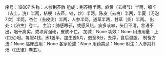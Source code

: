 序号：19807
名称：人参荆芥散
组成：荆芥穗半两，麻黄（去根节）半两，细辛（去土，洗）半两，桔梗（去芦，锉，炒）半两，陈皮（去白）半两，半夏（汤泡7次）半两，杏仁（去皮尖）半两，人参半两，通草半两，甘草（炙）半两。
出处：《济生》卷二。
主治：肺感寒邪，或感风热，痰多咳嗽，头目不清，言语不出，咽干痰实，或项背强硬，皮肤不仁。
加减：None
功效：None
用法用量：上(口父)咀。每服4钱，水1盏半，加生姜5片，煎至8分，去滓，食后温服。
制备方法：None
临床应用：None
各家论述：None
用药禁忌：None
附注：人参荆芥汤（《法律》卷五）。
